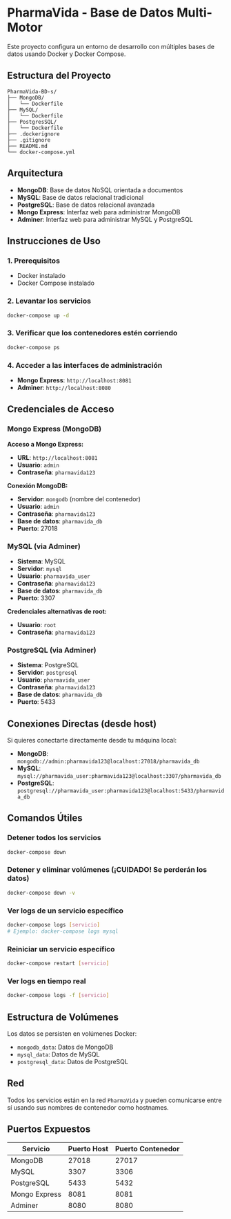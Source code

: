 # PharmaVida - Base de Datos Multi-Motor

Este proyecto configura un entorno de desarrollo con múltiples bases de datos usando Docker y Docker Compose.

## Estructura del Proyecto

```
PharmaVida-BD-s/
├── MongoDB/
│   └── Dockerfile
├── MySQL/
│   └── Dockerfile
├── PostgresSQL/
│   └── Dockerfile
├── .dockerignore
├── .gitignore
├── README.md
└── docker-compose.yml
```

## Arquitectura

- **MongoDB**: Base de datos NoSQL orientada a documentos
- **MySQL**: Base de datos relacional tradicional
- **PostgreSQL**: Base de datos relacional avanzada
- **Mongo Express**: Interfaz web para administrar MongoDB
- **Adminer**: Interfaz web para administrar MySQL y PostgreSQL

## Instrucciones de Uso

### 1. Prerequisitos

- Docker instalado
- Docker Compose instalado

### 2. Levantar los servicios

```bash
docker-compose up -d
```

### 3. Verificar que los contenedores estén corriendo

```bash
docker-compose ps
```

### 4. Acceder a las interfaces de administración

- **Mongo Express**: `http://localhost:8081`
- **Adminer**: `http://localhost:8080`

## Credenciales de Acceso

### Mongo Express (MongoDB)

**Acceso a Mongo Express:**
- **URL**: `http://localhost:8081`
- **Usuario**: `admin`
- **Contraseña**: `pharmavida123`

**Conexión MongoDB:**
- **Servidor**: `mongodb` (nombre del contenedor)
- **Usuario**: `admin`
- **Contraseña**: `pharmavida123`
- **Base de datos**: `pharmavida_db`
- **Puerto**: 27018

### MySQL (via Adminer)

- **Sistema**: MySQL
- **Servidor**: `mysql`
- **Usuario**: `pharmavida_user`
- **Contraseña**: `pharmavida123`
- **Base de datos**: `pharmavida_db`
- **Puerto**: 3307

**Credenciales alternativas de root:**
- **Usuario**: `root`
- **Contraseña**: `pharmavida123`

### PostgreSQL (via Adminer)

- **Sistema**: PostgreSQL
- **Servidor**: `postgresql`
- **Usuario**: `pharmavida_user`
- **Contraseña**: `pharmavida123`
- **Base de datos**: `pharmavida_db`
- **Puerto**: 5433

## Conexiones Directas (desde host)

Si quieres conectarte directamente desde tu máquina local:

- **MongoDB**: `mongodb://admin:pharmavida123@localhost:27018/pharmavida_db`
- **MySQL**: `mysql://pharmavida_user:pharmavida123@localhost:3307/pharmavida_db`
- **PostgreSQL**: `postgresql://pharmavida_user:pharmavida123@localhost:5433/pharmavida_db`

## Comandos Útiles

### Detener todos los servicios

```bash
docker-compose down
```

### Detener y eliminar volúmenes (¡CUIDADO! Se perderán los datos)

```bash
docker-compose down -v
```

### Ver logs de un servicio específico

```bash
docker-compose logs [servicio]
# Ejemplo: docker-compose logs mysql
```

### Reiniciar un servicio específico

```bash
docker-compose restart [servicio]
```

### Ver logs en tiempo real

```bash
docker-compose logs -f [servicio]
```

## Estructura de Volúmenes

Los datos se persisten en volúmenes Docker:

- `mongodb_data`: Datos de MongoDB
- `mysql_data`: Datos de MySQL
- `postgresql_data`: Datos de PostgreSQL

## Red

Todos los servicios están en la red `PharmaVida` y pueden comunicarse entre sí usando sus nombres de contenedor como hostnames.

## Puertos Expuestos

| Servicio | Puerto Host | Puerto Contenedor |
|----------|-------------|-------------------|
| MongoDB | 27018 | 27017 |
| MySQL | 3307 | 3306 |
| PostgreSQL | 5433 | 5432 |
| Mongo Express | 8081 | 8081 |
| Adminer | 8080 | 8080 |